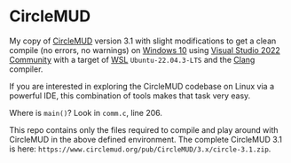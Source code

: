 # CircleMUD

My copy of [CircleMUD](www.circlemud.org) version 3.1 with slight modifications to get a clean compile (no errors, no warnings) on [Windows 10](https://en.wikipedia.org/wiki/Windows_10) using [Visual Studio 2022 Community](https://visualstudio.microsoft.com/vs/community) with a target of [WSL](https://en.wikipedia.org/wiki/Windows_Subsystem_for_Linux) `Ubuntu-22.04.3-LTS` and the [Clang](https://clang.llvm.org) compiler.

If you are interested in exploring the CircleMUD codebase on Linux via a powerful IDE, this combination of tools makes that task very easy.

Where is `main()`? Look in `comm.c`, line 206.

This repo contains only the files required to compile and play around with CircleMUD in the above defined environment. The complete CircleMUD 3.1 is here: `https://www.circlemud.org/pub/CircleMUD/3.x/circle-3.1.zip`.
